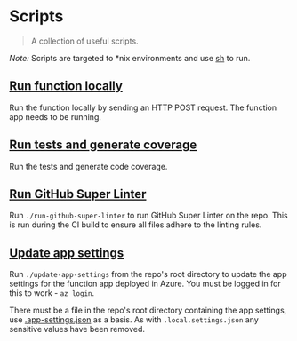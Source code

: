 # Scripts

> A collection of useful scripts.

*Note:* Scripts are targeted to \*nix environments and use
[sh](https://en.wikipedia.org/wiki/Bourne_shell) to run.

## [Run function locally](./run-function-locally)

Run the function locally by sending an HTTP POST request. The function
app needs to be running.

## [Run tests and generate coverage](./run-tests-with-coverage)

Run the tests and generate code coverage.

## [Run GitHub Super Linter](./run-github-super-linter)

Run `./run-github-super-linter` to run GitHub Super Linter on the repo. This is
run during the CI build to ensure all files adhere to the linting rules.

## [Update app settings](./update-app-settings)

Run `./update-app-settings` from the repo's root directory to update the app
settings for the function app deployed in Azure. You must be logged in for this
to work - `az login`.

There must be a file in the repo's root directory containing the app settings,
use [.app-settings.json](../.app-settings.json) as a basis. As with
`.local.settings.json` any sensitive values have been removed.
